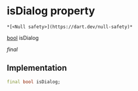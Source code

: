 


# isDialog property




    *[<Null safety>](https://dart.dev/null-safety)*


[bool](https://api.flutter.dev/flutter/dart-core/bool-class.html) isDialog
  
_final_






## Implementation

```dart
final bool isDialog;


```








